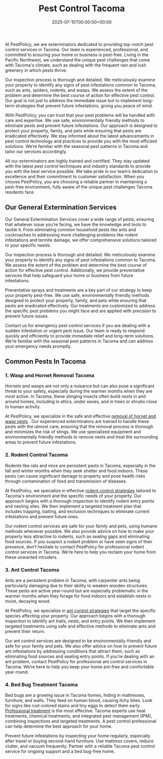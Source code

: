 ﻿---
date: '2025-07-10T00:00:00+00:00'
lastmod: '2025-07-10T00:00:00+03:00'
layout: page
title: Pest Control Tacoma
permalink: /pest-control-tacoma/
---

At PestPolicy, we are exterminators dedicated to providing top-notch pest control services in Tacoma. Our team is experienced, professional, and committed to ensuring your home or business is pest-free. Living in the Pacific Northwest, we understand the unique pest challenges that come with Tacoma's climate, such as dealing with the frequent rain and lush greenery in which pests thrive.

Our inspection process is thorough and detailed. We meticulously examine your property to identify any signs of pest infestations common to Tacoma, such as ants, spiders, rodents, and wasps. We assess the extent of the problem and determine the best course of action for effective pest control. Our goal is not just to address the immediate issue but to implement long-term strategies that prevent future infestations, giving you peace of mind.

With PestPolicy, you can trust that your pest problems will be handled with care and expertise. We use safe, environmentally friendly methods to eliminate pests and prevent future infestations. Our approach is designed to protect your property, family, and pets while ensuring that pests are eradicated effectively. We stay informed about the latest advancements in pest control technology and practices to provide you with the most efficient solutions. We’re familiar with the seasonal pest patterns in Tacoma and tailor our services accordingly.

All our exterminators are highly trained and certified. They stay updated with the latest pest control techniques and industry standards to provide you with the best service possible. We take pride in our team’s dedication to excellence and their commitment to customer satisfaction. When you choose PestPolicy, you are choosing a reliable partner in maintaining a pest-free environment, fully aware of the unique pest challenges Tacoma residents face.
## Our General Extermination Services
Our General Extermination Services cover a wide range of pests, ensuring that whatever issue you’re facing, we have the knowledge and tools to tackle it. From eliminating common household pests like ants and cockroaches to addressing more challenging problems like rodent infestations and termite damage, we offer comprehensive solutions tailored to your specific needs.

Our inspection process is thorough and detailed. We meticulously examine your property to identify any signs of pest infestations common to Tacoma. We assess the extent of the problem and determine the best course of action for effective pest control. Additionally, we provide preventative services that help safeguard your home or business from future infestations.

Preventative sprays and treatments are a key part of our strategy to keep your property pest-free. We use safe, environmentally friendly methods designed to protect your property, family, and pets while ensuring that pests are eradicated effectively. Our treatments are customized to address the specific pest problems you might face and are applied with precision to prevent future issues.

Contact us for emergency pest control services if you are dealing with a sudden infestation or urgent pest issue. Our team is ready to respond quickly and efficiently to provide immediate relief and long-term solutions. We’re familiar with the seasonal pest patterns in Tacoma and can address your emergency needs promptly.
## Common Pests In Tacoma
### 1. Wasp and Hornet Removal Tacoma
Hornets and wasps are not only a nuisance but can also pose a significant threat to your safety, especially during the warmer months when they are most active. In Tacoma, these stinging insects often build nests in and around homes, including in attics, under eaves, and in trees or shrubs close to human activity.

At PestPolicy, we specialize in the safe and effective
[removal of hornet and wasp nests](https://pestpolicy.com/hornet-bees-and-wasp-removal-tacoma/)
. Our experienced exterminators are trained to handle these pests with the utmost care, ensuring that the removal process is thorough and minimizes the risk of stings. We use specialized equipment and environmentally friendly methods to remove nests and treat the surrounding areas to prevent future infestations.
### 2. Rodent Control Tacoma
Rodents like rats and mice are persistent pests in Tacoma, especially in the fall and winter months when they seek shelter and food indoors. These pests can cause significant damage to property and pose health risks through contamination of food and transmission of diseases.

At PestPolicy, we specialize in effective
[rodent control strategies](https://pestpolicy.com/rodent-control-in-tacoma/)
tailored to Tacoma's environment and the specific needs of your property. Our approach begins with a thorough inspection to identify rodent entry points and nesting sites. We then implement a targeted treatment plan that includes trapping, baiting, and exclusion techniques to eliminate current infestations and prevent future ones.

Our rodent control services are safe for your family and pets, using humane methods whenever possible. We also provide advice on how to make your property less attractive to rodents, such as sealing gaps and eliminating food sources. If you suspect a rodent problem or have seen signs of their presence, don’t hesitate to contact PestPolicy for professional rodent control services in Tacoma. We’re here to help you reclaim your home from these unwanted intruders.
### 3. Ant Control Tacoma
Ants are a persistent problem in Tacoma, with carpenter ants being particularly damaging due to their ability to weaken wooden structures. These pests are active year-round but are especially problematic in the warmer months when they forage for food indoors and establish nests in moist, decaying wood.

At PestPolicy, we specialize in
[ant control strategies](https://pestpolicy.com/ant-control-in-tacoma/)
that target the specific species affecting your property. Our approach begins with a thorough inspection to identify ant trails, nests, and entry points. We then implement targeted treatments using safe and effective methods to eliminate ants and prevent their return.

Our ant control services are designed to be environmentally-friendly and safe for your family and pets. We also offer advice on how to prevent future ant infestations by addressing conditions that attract them, such as eliminating food sources and sealing entry points. If you’re dealing with an ant problem, contact PestPolicy for professional ant control services in Tacoma. We’re here to help you keep your home ant-free and comfortable year-round.
### 4. Bed Bug Treatment Tacoma
Bed bugs are a growing issue in Tacoma homes, hiding in mattresses, furniture, and walls. They feed on human blood, causing itchy bites. Look for signs like rust-colored stains and tiny eggs to detect them early.
[Professional treatment](https://pestpolicy.com/bed-bug-treatment-in-tacoma/)
is the most effective. Tacoma experts use heat treatments, chemical treatments, and integrated pest management (IPM), combining inspections and targeted treatments. A pest control professional can help determine the best approach for your home.

Prevent future infestations by inspecting your home regularly, especially after travel or buying second-hand furniture. Use mattress covers, reduce clutter, and vacuum frequently. Partner with a reliable Tacoma pest control service for ongoing support and a bed bug-free home.









